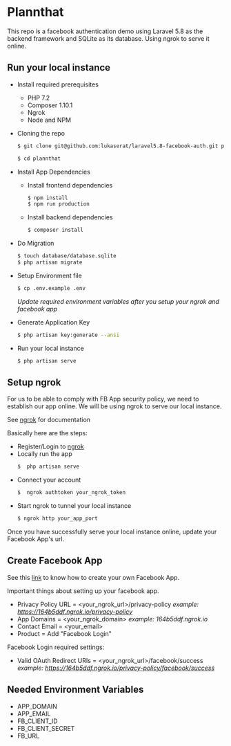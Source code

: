 # Plannthat

This repo is a facebook authentication demo using Laravel 5.8 as the backend framework and SQLite as its database. Using ngrok to serve it online.

## Run your local instance

* Install required prerequisites
    * PHP 7.2
    * Composer 1.10.1
    * Ngrok
    * Node and NPM

* Cloning the repo

    ```bash
    $ git clone git@github.com:lukaserat/laravel5.8-facebook-auth.git plannthat

    $ cd plannthat
    ```

* Install App Dependencies

    * Install frontend dependencies

        ```bash
        $ npm install
        $ npm run production
        ```

    * Install backend dependencies

        ```bash
        $ composer install
        ```

* Do Migration

    ```bash
    $ touch database/database.sqlite
    $ php artisan migrate
    ```
    
* Setup Environment file

    ```bash
    $ cp .env.example .env
    ```
    *Update required environment variables after you setup your ngrok and facebook app*
    
* Generate Application Key
    
    ```bash
    $ php artisan key:generate --ansi
    ```

* Run your local instance

    ```bash
    $ php artisan serve
    ```

## Setup ngrok

For us to be able to comply with FB App security policy, we need to establish our app online. We will be using ngrok to serve our local instance.

See [ngrok](https://ngrok.com/docs) for documentation

Basically here are the steps:

* Register/Login to [ngrok](https://ngrok.com)
* Locally run the app
    ```bash
    $  php artisan serve
    ```
* Connect your account
    ```bash
    $  ngrok authtoken your_ngrok_token
    ```
* Start ngrok to tunnel your local instance
    ```bash
    $ ngrok http your_app_port
    ```

Once you have successfully serve your local instance online, update your Facebook App's url.

## Create Facebook App

See this [link](https://www.codexworld.com/create-facebook-app-id-app-secret/) to know how to create your own Facebook App.

Important things about setting up your facebook app.

* Privacy Policy URL = <your_ngrok_url>/privacy-policy *example: https://164b5ddf.ngrok.io/privacy-policy*
* App Domains = <your_ngrok_domain> *example: 164b5ddf.ngrok.io*
* Contact Email = <your_email>
* Product = Add "Facebook Login"

Facebook Login required settings:

* Valid OAuth Redirect URIs = <your_ngrok_url>/facebook/success *example: https://164b5ddf.ngrok.io/privacy-policy/facebook/success*

## Needed Environment Variables

* APP_DOMAIN
* APP_EMAIL
* FB_CLIENT_ID
* FB_CLIENT_SECRET
* FB_URL
